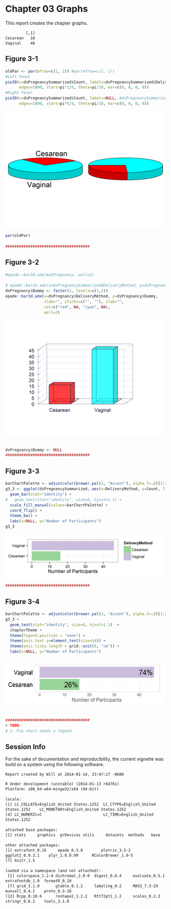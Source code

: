 Chapter 03 Graphs
=================================================
This report creates the chapter graphs.

<!--  Set the working directory to the repository's base directory; this assumes the report is nested inside of only one directory.-->



<!-- Set the report-wide options, and point to the external code file. -->


<!-- Load the packages.  Suppress the output when loading packages. --> 



<!-- Load any Global functions and variables declared in the R file.  Suppress the output. --> 



<!-- Declare any global functions specific to a Rmd output.  Suppress the output. --> 



<!-- Load the datasets.   -->



<!-- Tweak the datasets.   -->

```
         [,1]
Cesarean   16
Vaginal    46
```


## Figure 3-1

```r
oldPar <- par(mfrow=c(1, 2)) #par(mfrow=c(1, 1))
#Left Panel
pie3D(x=dsPregnancySummarized$Count, labels=dsPregnancySummarized$DeliveryMethod, 
      edges=1000, start=pi*1/5, theta=pi/10, mar=c(0, 0, 0, 0))
#Right Panel
pie3D(x=dsPregnancySummarized$Count, labels=NULL, #dsPregnancySummarized$DeliveryMethod, 
      edges=1000, start=pi*5/5, theta=pi/10, mar=c(0, 0, 0, 0))
```

<img src="figure_rmd/Figure03_01.png" title="plot of chunk Figure03_01" alt="plot of chunk Figure03_01" width="600px" />

```r
par(oldPar)

#####################################
```


## Figure 3-2

```r
#epade::bar3d.ade(matPregnancy, wall=2)

# epade::bar3d.ade(x=dsPregnancySummarized$DeliveryMethod, y=dsPregnancySummarized$Dummy)
dsPregnancy$Dummy <- factor(1, levels=c(1,2))
epade::bar3d.ade(x=dsPregnancy$DeliveryMethod, y=dsPregnancy$Dummy, 
                 xlab="", zticks=c("", ""), zlab="", 
                 col=c("red", NA, "cyan", NA),
                 wall=2)
```

<img src="figure_rmd/Figure03_02.png" title="plot of chunk Figure03_02" alt="plot of chunk Figure03_02" width="600px" />

```r

dsPregnancy$Dummy <- NULL
#####################################
```


## Figure 3-3

```r
barChartPalette <- adjustcolor(brewer.pal(3, "Accent"), alpha.f=.8)[1:2]
g3_3 <- ggplot(dsPregnancySummarized, aes(x=DeliveryMethod, y=Count, fill=DeliveryMethod, label=Percentage)) +
  geom_bar(stat="identity") +
#   geom_text(stat="identity", size=6, hjust=1.1) +
  scale_fill_manual(values=barChartPalette) +
  coord_flip() +
  theme_bw() +
  labs(x=NULL, y="Number of Participants")
g3_3 
```

<img src="figure_rmd/Figure03_03.png" title="plot of chunk Figure03_03" alt="plot of chunk Figure03_03" width="600px" />

```r
#####################################
```


## Figure 3-4

```r
barChartPalette <- adjustcolor(brewer.pal(3, "Accent"), alpha.f=.8)[1:2]
g3_3 + 
  geom_text(stat="identity", size=6, hjust=1.1)  +
  chapterTheme +
  theme(legend.position = "none") +
  theme(axis.text.y=element_text(size=14)) +
  theme(axis.ticks.length = grid::unit(0, "cm")) +
  labs(x=NULL, y="Number of Participants")
```

<img src="figure_rmd/Figure03_04.png" title="plot of chunk Figure03_04" alt="plot of chunk Figure03_04" height="150px" />

```r

#####################################
# TODO: 
# 1. Pie chart needs a legend
```


## Session Info
For the sake of documentation and reproducibility, the current vignette was build on a system using the following software.


```
Report created by Will at 2014-01-14, 23:47:17 -0600
```

```
R Under development (unstable) (2014-01-13 r64761)
Platform: x86_64-w64-mingw32/x64 (64-bit)

locale:
[1] LC_COLLATE=English_United States.1252  LC_CTYPE=English_United States.1252    LC_MONETARY=English_United States.1252
[4] LC_NUMERIC=C                           LC_TIME=English_United States.1252    

attached base packages:
[1] stats     graphics  grDevices utils     datasets  methods   base     

other attached packages:
[1] extrafont_0.16     epade_0.3.8        plotrix_3.5-2      ggplot2_0.9.3.1    plyr_1.8.0.99      RColorBrewer_1.0-5
[7] knitr_1.5         

loaded via a namespace (and not attached):
 [1] colorspace_1.2-4 dichromat_2.0-0  digest_0.6.4     evaluate_0.5.1   extrafontdb_1.0  formatR_0.10    
 [7] grid_3.1.0       gtable_0.1.2     labeling_0.2     MASS_7.3-29      munsell_0.4.2    proto_0.3-10    
[13] Rcpp_0.10.6      reshape2_1.2.2   Rttf2pt1_1.2     scales_0.2.3     stringr_0.6.2    tools_3.1.0     
```

